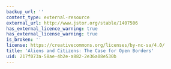 ```yaml
---
backup_url: ''
content_type: external-resource
external_url: http://www.jstor.org/stable/1407506
has_external_licence_warning: true
has_external_license_warning: true
is_broken: ''
license: https://creativecommons.org/licenses/by-nc-sa/4.0/
title: 'Aliens and Citizens: The Case for Open Borders'
uid: 217f073a-58ae-4b2e-a882-2e36a08e530b
---
```

